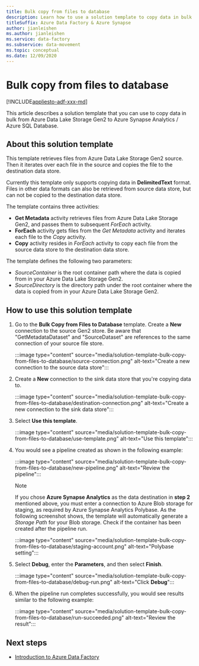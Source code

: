 ```yaml
---
title: Bulk copy from files to database
description: Learn how to use a solution template to copy data in bulk from Azure Data Lake Storage Gen2 to Azure Synapse Analytics / Azure SQL Database.
titleSuffix: Azure Data Factory & Azure Synapse
author: jianleishen
ms.author: jianleishen
ms.service: data-factory
ms.subservice: data-movement
ms.topic: conceptual
ms.date: 12/09/2020
---
```


# Bulk copy from files to database

[!INCLUDE[appliesto-adf-xxx-md](includes/appliesto-adf-xxx-md.md)]

This article describes a solution template that you can use to copy data in bulk from Azure Data Lake Storage Gen2 to Azure Synapse Analytics / Azure SQL Database.

## About this solution template

This template retrieves files from Azure Data Lake Storage Gen2 source. Then it iterates over each file in the source and copies the file to the destination data store. 

Currently this template only supports copying data in **DelimitedText** format. Files in other data formats can also be retrieved from source data store, but can not be copied to the destination data store.  

The template contains three activities:
- **Get Metadata** activity retrieves files from Azure Data Lake Storage Gen2, and passes them to subsequent *ForEach* activity.
- **ForEach** activity gets files from the *Get Metadata* activity and iterates each file to the *Copy* activity.
- **Copy** activity resides in *ForEach* activity to copy each file from the source data store to the destination data store.

The template defines the following two parameters:
- *SourceContainer* is the root container path where the data is copied from in your Azure Data Lake Storage Gen2. 
- *SourceDirectory* is the directory path under the root container where the data is copied from in your Azure Data Lake Storage Gen2.

## How to use this solution template

1. Go to the **Bulk Copy from Files to Database** template. Create a **New** connection to the source Gen2 store. Be aware that "GetMetadataDataset" and "SourceDataset" are references to the same connection of your source file store.

    :::image type="content" source="media/solution-template-bulk-copy-from-files-to-database/source-connection.png" alt-text="Create a new connection to the source data store":::

2. Create a **New** connection to the sink data store that you're copying data to.

    :::image type="content" source="media/solution-template-bulk-copy-from-files-to-database/destination-connection.png" alt-text="Create a new connection to the sink data store":::
    
3. Select **Use this template**.

    :::image type="content" source="media/solution-template-bulk-copy-from-files-to-database/use-template.png" alt-text="Use this template":::
    
4. You would see a pipeline created as shown in the following example:

    :::image type="content" source="media/solution-template-bulk-copy-from-files-to-database/new-pipeline.png" alt-text="Review the pipeline":::

    > [!NOTE]
    > If you chose **Azure Synapse Analytics** as the data destination in **step 2** mentioned above, you must enter a connection to Azure Blob storage for staging, as required by Azure Synapse Analytics Polybase. As the following screenshot shows, the template will automatically generate a *Storage Path* for your Blob storage. Check if the container has been created after the pipeline run.
        
    :::image type="content" source="media/solution-template-bulk-copy-from-files-to-database/staging-account.png" alt-text="Polybase setting":::

5. Select **Debug**, enter the **Parameters**, and then select **Finish**.

    :::image type="content" source="media/solution-template-bulk-copy-from-files-to-database/debug-run.png" alt-text="Click **Debug**":::

6. When the pipeline run completes successfully, you would see results similar to the following example:

    :::image type="content" source="media/solution-template-bulk-copy-from-files-to-database/run-succeeded.png" alt-text="Review the result":::

       
## Next steps

- [Introduction to Azure Data Factory](introduction.md)